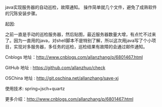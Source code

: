 java实现服务器的自动巡检，故障通知。
操作简单就几个文件，避免了成熟软件的冗陈安装步骤。

起因:

之前一直是手动的巡检服务器，然后贴图，最近服务器数量大增，有点忙不过来了。因为一直用的java，对shell脚本不是特别了解，所以这次用java写了个小项目，实现对多服务器，多任务的巡检，巡检结果有故障的会通过邮件通知。

Cnblogs 地址：http://www.cnblogs.com/allanzhang/p/6801467.html

GitHub 地址 : https://github.com/allanzhuo/check

OSChina 地址 : http://git.oschina.net/allanzhang/save-xj

使用技术:
spring+jsch+quartz

更多介绍：http://www.cnblogs.com/allanzhang/p/6801467.html
